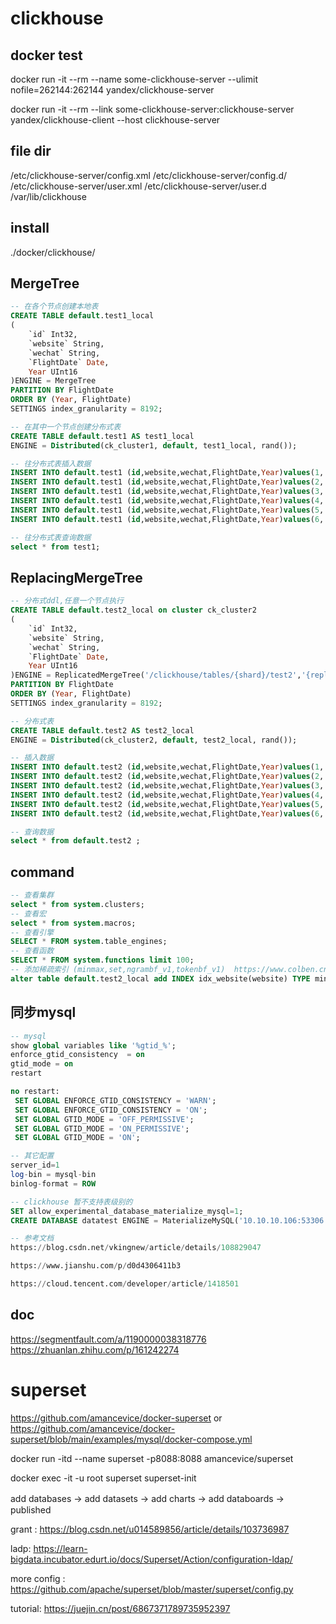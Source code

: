 # clickhouse

## docker test
docker run -it --rm --name some-clickhouse-server --ulimit nofile=262144:262144 yandex/clickhouse-server

docker run -it --rm --link some-clickhouse-server:clickhouse-server yandex/clickhouse-client --host clickhouse-server

## file dir
/etc/clickhouse-server/config.xml
/etc/clickhouse-server/config.d/
/etc/clickhouse-server/user.xml
/etc/clickhouse-server/user.d
/var/lib/clickhouse

## install 
./docker/clickhouse/

## MergeTree
```sql
-- 在各个节点创建本地表
CREATE TABLE default.test1_local
(
    `id` Int32,
    `website` String,
    `wechat` String,
    `FlightDate` Date,
    Year UInt16
)ENGINE = MergeTree
PARTITION BY FlightDate
ORDER BY (Year, FlightDate)
SETTINGS index_granularity = 8192;

-- 在其中一个节点创建分布式表
CREATE TABLE default.test1 AS test1_local
ENGINE = Distributed(ck_cluster1, default, test1_local, rand());

-- 往分布式表插入数据
INSERT INTO default.test1 (id,website,wechat,FlightDate,Year)values(1,'https://xxxxx1.com/','xxxxx1','2020-11-28',2020);
INSERT INTO default.test1 (id,website,wechat,FlightDate,Year)values(2,'http://www.xxxxx2.cn/','xxxxx2','2020-11-27',2019);
INSERT INTO default.test1 (id,website,wechat,FlightDate,Year)values(3,'http://www.xxxxx3.cn/','xxxxx3','2020-11-26',2018);
INSERT INTO default.test1 (id,website,wechat,FlightDate,Year)values(4,'http://www.xxxxx4.cn/','xxxxx4','2020-11-25',2017);
INSERT INTO default.test1 (id,website,wechat,FlightDate,Year)values(5,'http://www.xxxxx5.cn/','xxxxx5','2020-11-24',2016);
INSERT INTO default.test1 (id,website,wechat,FlightDate,Year)values(6,'http://www.xxxxx6.cn/','xxxxx6','2020-11-23',2015);

-- 往分布式表查询数据
select * from test1;

```

## ReplacingMergeTree
```sql
-- 分布式ddl,任意一个节点执行                                                        
CREATE TABLE default.test2_local on cluster ck_cluster2
(
    `id` Int32,
    `website` String,
    `wechat` String,
    `FlightDate` Date,
    Year UInt16
)ENGINE = ReplicatedMergeTree('/clickhouse/tables/{shard}/test2','{replica}')
PARTITION BY FlightDate
ORDER BY (Year, FlightDate)
SETTINGS index_granularity = 8192;

-- 分布式表
CREATE TABLE default.test2 AS test2_local
ENGINE = Distributed(ck_cluster2, default, test2_local, rand());

-- 插入数据
INSERT INTO default.test2 (id,website,wechat,FlightDate,Year)values(1,'https://xxxxx1.com/','xxxxx1','2020-11-28',2020);
INSERT INTO default.test2 (id,website,wechat,FlightDate,Year)values(2,'http://www.xxxxx2.cn/','xxxxx2','2020-11-27',2019);
INSERT INTO default.test2 (id,website,wechat,FlightDate,Year)values(3,'http://www.xxxxx3.cn/','xxxxx3','2020-11-26',2018);
INSERT INTO default.test2 (id,website,wechat,FlightDate,Year)values(4,'http://www.xxxxx4.cn/','xxxxx4','2020-11-25',2017);
INSERT INTO default.test2 (id,website,wechat,FlightDate,Year)values(5,'http://www.xxxxx5.cn/','xxxxx5','2020-11-24',2016);
INSERT INTO default.test2 (id,website,wechat,FlightDate,Year)values(6,'http://www.xxxxx6.cn/','xxxxx6','2020-11-23',2015);

-- 查询数据
select * from default.test2 ;

```

## command
``` sql
-- 查看集群
select * from system.clusters;
-- 查看宏
select * from system.macros;
-- 查看引擎
SELECT * FROM system.table_engines;
-- 查看函数
SELECT * FROM system.functions limit 100;
-- 添加稀疏索引 (minmax,set,ngrambf_v1,tokenbf_v1)  https://www.colben.cn/post/ch-mergetree-theory/
alter table default.test2_local add INDEX idx_website(website) TYPE minmax GRANULARITY 3;

```

## 同步mysql
```sql
-- mysql
show global variables like '%gtid_%';
enforce_gtid_consistency  = on
gtid_mode = on
restart

no restart:
 SET GLOBAL ENFORCE_GTID_CONSISTENCY = 'WARN';
 SET GLOBAL ENFORCE_GTID_CONSISTENCY = 'ON';
 SET GLOBAL GTID_MODE = 'OFF_PERMISSIVE';
 SET GLOBAL GTID_MODE = 'ON_PERMISSIVE';
 SET GLOBAL GTID_MODE = 'ON';

-- 其它配置
server_id=1
log-bin = mysql-bin 
binlog-format = ROW

-- clickhouse 暂不支持表级别的 
SET allow_experimental_database_materialize_mysql=1;
CREATE DATABASE datatest ENGINE = MaterializeMySQL('10.10.10.106:53306', 'datatest', 'root', '***');

-- 参考文档
https://blog.csdn.net/vkingnew/article/details/108829047

https://www.jianshu.com/p/d0d4306411b3

https://cloud.tencent.com/developer/article/1418501

```


## doc
https://segmentfault.com/a/1190000038318776
https://zhuanlan.zhihu.com/p/161242274


# superset
https://github.com/amancevice/docker-superset or https://github.com/amancevice/docker-superset/blob/main/examples/mysql/docker-compose.yml

docker run -itd --name superset -p8088:8088 amancevice/superset

docker exec -it -u root superset superset-init

add databases ->  add datasets -> add charts -> add databoards ->　published

grant : https://blog.csdn.net/u014589856/article/details/103736987

ladp: https://learn-bigdata.incubator.edurt.io/docs/Superset/Action/configuration-ldap/

more config : https://github.com/apache/superset/blob/master/superset/config.py

tutorial: https://juejin.cn/post/6867371789735952397
